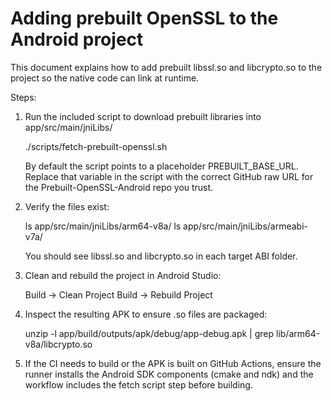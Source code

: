 # Adding prebuilt OpenSSL to the Android project

This document explains how to add prebuilt libssl.so and libcrypto.so to the project so the native code can link at runtime.

Steps:

1) Run the included script to download prebuilt libraries into app/src/main/jniLibs/

   ./scripts/fetch-prebuilt-openssl.sh

   By default the script points to a placeholder PREBUILT_BASE_URL. Replace that variable in the script with the correct GitHub raw URL for the Prebuilt-OpenSSL-Android repo you trust.

2) Verify the files exist:

   ls app/src/main/jniLibs/arm64-v8a/
   ls app/src/main/jniLibs/armeabi-v7a/

   You should see libssl.so and libcrypto.so in each target ABI folder.

3) Clean and rebuild the project in Android Studio:

   Build -> Clean Project
   Build -> Rebuild Project

4) Inspect the resulting APK to ensure .so files are packaged:

   unzip -l app/build/outputs/apk/debug/app-debug.apk | grep lib/arm64-v8a/libcrypto.so

5) If the CI needs to build or the APK is built on GitHub Actions, ensure the runner installs the Android SDK components (cmake and ndk) and the workflow includes the fetch script step before building.